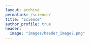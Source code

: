 ```yaml
---
layout: archive
permalink: /science/
title: "Science"
author_profile: true
header:
  image: "images/header_image7.png"
---
```

